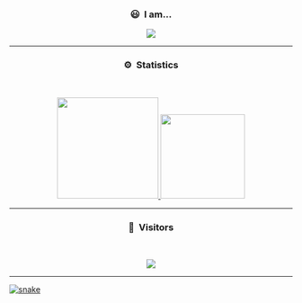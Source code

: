 
### <p align="center">😃 &nbsp;I am...</p>
<p align="center">
  <img src="https://user-images.githubusercontent.com/81034458/177738333-0c3cb9d9-4835-4a8e-996c-1bda4866b23e.png" />
</p>

---

### <p align="center">⚙️ &nbsp;Statistics</p>
<br>
<p align="center">
<a href="https://github.com/ArticOff">
  <img height="180em" src="https://github-readme-stats-eight-theta.vercel.app/api?username=ArticOff&show_icons=true&theme=react&include_all_commits=true&locale=fr"/>
  <img height="150em" src="https://github-readme-stats-eight-theta.vercel.app/api/top-langs/?username=ArticOff&layout=compact&langs_count=8&theme=react&locale=fr"/>
</a>
  
</p>

-----

### <p align="center">👀 &nbsp;Visitors</p>
<br>
<p align="center">
  <img src="https://profile-counter.glitch.me/ArticOff/count.svg" />
</p>

---

<a href="https://github.com/ArticOff" target="_blank"><img src="https://github.com/ArticOff/ArticOff/blob/output/github-contribution-grid-snake.svg" alt="snake"></a>
